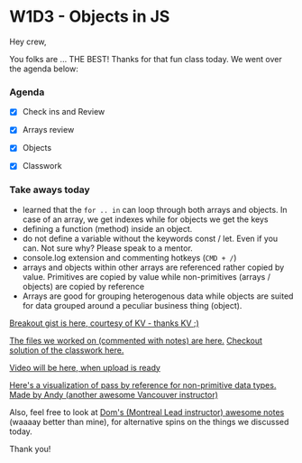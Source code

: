 # W1D3 - Objects in JS

Hey crew,

You folks are ... THE BEST! Thanks for that fun class today. We went over the agenda below:

### Agenda
- [x] Check ins and Review
- [x] Arrays review
- [x] Objects
- [x] Classwork


### Take aways today

- learned that the `for .. in` can loop through both arrays and objects. In case of an array, we get indexes while for objects we get the keys
- defining a function (method) inside an object.
- do not define a variable without the keywords const / let. Even if you can. Not sure why? Please speak to a mentor.
- console.log extension and commenting hotkeys (`CMD + /`)
- arrays and objects within other arrays are referenced rather copied by value. Primitives are copied by value while non-primitives (arrays / objects) are copied by reference
- Arrays are good for grouping heterogenous data while objects are suited for data grouped around a peculiar business thing (object).

[Breakout gist is here, courtesy of KV - thanks KV ;)](https://gist.github.com/hafbau/ffc28b276c621127c4c6b80e51e86e69)

[The files we worked on (commented with notes) are here.](https://github.com/hafbau/lecture_notes/w1d3)
[Checkout solution of the classwork here.](https://github.com/hafbau/lecture_notes/w1d3/classwork)

[Video will be here, when upload is ready](#)

[Here's a visualization of pass by reference for non-primitive data types. Made by Andy (another awesome Vancouver instructor)](http://pythontutor.com/javascript.html#code=const%20myObj%20%3D%20%7B%20name%3A%20'Alice'%20%7D%3B%0A%0Aconst%20changeName%20%3D%20function%28obj%29%20%7B%0A%20%20obj.name%20%3D%20'Bob'%3B%0A%20%20console.log%28'inside',%20obj.name%29%3B%0A%7D%3B%0A%0AchangeName%28myObj%29%3B%0Aconsole.log%28'outside',%20myObj.name%29%3B&mode=edit&origin=opt-frontend.js&py=js&rawInputLstJSON=%5B%5D)

Also, feel free to look at [Dom's (Montreal Lead instructor) awesome notes](https://gist.github.com/DominicTremblay/246f70931394316eaaa81d5a3e6b30d7) (waaaay better than mine), for alternative spins on the things we discussed today.

Thank you!